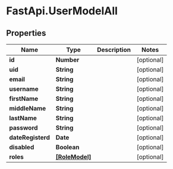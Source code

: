 # FastApi.UserModelAll

## Properties

Name | Type | Description | Notes
------------ | ------------- | ------------- | -------------
**id** | **Number** |  | [optional] 
**uid** | **String** |  | [optional] 
**email** | **String** |  | [optional] 
**username** | **String** |  | [optional] 
**firstName** | **String** |  | [optional] 
**middleName** | **String** |  | [optional] 
**lastName** | **String** |  | [optional] 
**password** | **String** |  | [optional] 
**dateRegisterd** | **Date** |  | [optional] 
**disabled** | **Boolean** |  | [optional] 
**roles** | [**[RoleModel]**](RoleModel.md) |  | [optional] 


